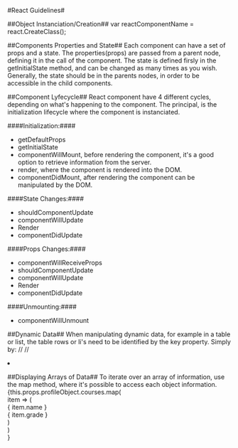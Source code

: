 #React Guidelines#

##Object Instanciation/Creation##
var reactComponentName = react.CreateClass();

##Components Properties and State##
Each component can have a set of props and a state.
The properties(props) are passed from a parent node, defining it in the call of the component.
The state is defined firsly in the getInitialState method, and can be changed as many times as you wish.
Generally, the state should be in the parents nodes, in order to be accessible in the child components.

##Component Lyfecycle##
React component have 4 different cycles, depending on what's happening to the component. The principal, is the initialization lifecycle where the component is instanciated.

####Initialization:####
* getDefaultProps
* getInitialState
* componentWillMount, before rendering the component, it's a good option to retrieve information from the server.
* render, where the component is rendered into the DOM.
* componentDidMount, after rendering the component can be manipulated by the DOM.

####State Changes:####
* shouldComponentUpdate
* componentWillUpdate
* Render
* componentDidUpdate

####Props Changes:####
* componentWillReceiveProps
* shouldComponentUpdate
* componentWillUpdate
* Render
* componentDidUpdate

####Unmounting:####
* componentWillUnmount 

##Dynamic Data##
When manipulating dynamic data, for example in a table or list, the table rows or li's need to be identified by the key property.
Simply by:
//<tr key={author.id}>
//<li key={course.id}>

##Displaying Arrays of Data##
To iterate over an array of information, use the map method, where it's possible to access each object information.
{this.props.profileObject.courses.map(  
  item => (<tr className="clickable-row" data-href="/CourseDetails" key={item.id} >  
            <td>{ item.name }</td>  
            <td>{ item.grade }</td>  
          </tr>)  
  )  
}  
